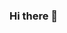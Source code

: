 ### Hi there 👋

<!--
**LauraSanchz2/LauraSanchz2** is a ✨ _special_ ✨ repository because its `README.md` (this file) appears on your GitHub profile.

Here are some ideas to get you started:

- 🔭 I’m currently working on GNN
- 🌱 I’m currently learning Anomaly Detection
- 👯 I’m looking to collaborate on ...
- 🤔 I’m looking for help with some 
- 📫 How to reach me: hualulu@seu.edu.cn
- 😄 Pronouns: ...
- ⚡ Fun fact: ...
-->
